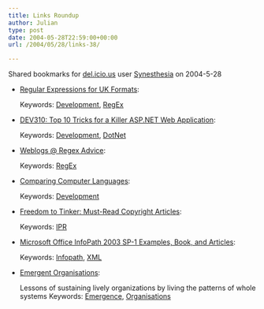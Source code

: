 ```yaml
---
title: Links Roundup
author: Julian
type: post
date: 2004-05-28T22:59:00+00:00
url: /2004/05/28/links-38/

---
```

Shared bookmarks for [del.icio.us][1] user  [Synesthesia][2] on 2004-5-28

  * [Regular Expressions for UK Formats][3]:
   
    Keywords: [Development][4], [RegEx][5]
  * [DEV310: Top 10 Tricks for a Killer ASP.NET Web Application][6]:
   
    Keywords: [Development][4], [DotNet][7]
  * [Weblogs @ Regex Advice][8]:
   
    Keywords: [RegEx][5]
  * [Comparing Computer Languages][9]:
   
    Keywords: [Development][4]
  * [Freedom to Tinker: Must-Read Copyright Articles][10]:
   
    Keywords: [IPR][11]
  * [Microsoft Office InfoPath 2003 SP-1 Examples, Book, and Articles][12]:
   
    Keywords: [Infopath][13], [XML][14]
  * [Emergent Organisations][15]:
  
    Lessons of sustaining lively organizations by living the patterns of whole systems Keywords: [Emergence][16], [Organisations][17]

 [1]: http://del.icio.us/
 [2]: http://del.icio.us/synesthesia
 [3]: http://blogs.msdn.com/tims/archive/2004/04/06/108325.aspx "http://blogs.msdn.com/tims/archive/2004/04/06/108325.aspx"
 [4]: http://del.icio.us/synesthesia/Development
 [5]: http://del.icio.us/synesthesia/RegEx
 [6]: http://blogs.msdn.com/tims/archive/2004/05/24/140741.aspx "http://blogs.msdn.com/tims/archive/2004/05/24/140741.aspx"
 [7]: http://del.icio.us/synesthesia/DotNet
 [8]: http://blogs.regexadvice.com/ "http://blogs.regexadvice.com/"
 [9]: http://www.cpcug.org/user/clemenzi/technical/Languages/ "http://www.cpcug.org/user/clemenzi/technical/Languages/"
 [10]: http://www.freedom-to-tinker.com/archives/000609.html "http://www.freedom-to-tinker.com/archives/000609.html"
 [11]: http://del.icio.us/synesthesia/IPR
 [12]: http://www.oakleaf.ws/InfoPath/ "http://www.oakleaf.ws/InfoPath/"
 [13]: http://del.icio.us/synesthesia/Infopath
 [14]: http://del.icio.us/synesthesia/XML
 [15]: http://www.opencirclecompany.com/BookStarter-EmergentOrganizations.htm "http://www.opencirclecompany.com/BookStarter-EmergentOrganizations.htm"
 [16]: http://del.icio.us/synesthesia/Emergence
 [17]: http://del.icio.us/synesthesia/Organisations